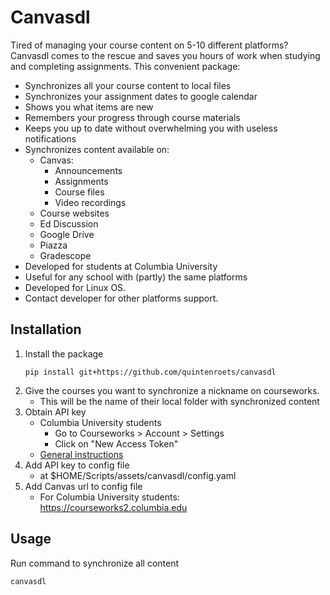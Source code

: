 # Canvasdl

Tired of managing your course content on 5-10 different platforms? 
Canvasdl comes to the rescue and saves you hours of work when studying and completing assignments.
This convenient package:
- Synchronizes all your course content to local files
- Synchronizes your assignment dates to google calendar
- Shows you what items are new
- Remembers your progress through course materials
- Keeps you up to date without overwhelming you with useless notifications
- Synchronizes content available on:
   - Canvas:
     - Announcements
     - Assignments
     - Course files
     - Video recordings
   - Course websites
   - Ed Discussion
   - Google Drive
   - Piazza
   - Gradescope
- Developed for students at Columbia University 
- Useful for any school with (partly) the same platforms
- Developed for Linux OS. 
- Contact developer for other platforms support.

## Installation

1) Install the package
    ```shell
    pip install git+https://github.com/quintenroets/canvasdl
    ```
2) Give the courses you want to synchronize a nickname on courseworks. 
   - This will be the name of their local folder with synchronized content
3) Obtain API key
    - Columbia University students
      - Go to Courseworks > Account > Settings
      - Click on "New Access Token"
    - [General instructions](https://community.canvaslms.com/t4/Admin-Guide/How-do-I-add-a-developer-API-key-for-an-account/ta-p/259)
4) Add API key to config file
   - at $HOME/Scripts/assets/canvasdl/config.yaml
5) Add Canvas url to config file
   - For Columbia University students: https://courseworks2.columbia.edu

## Usage
Run command to synchronize all content
```shell
canvasdl
```
